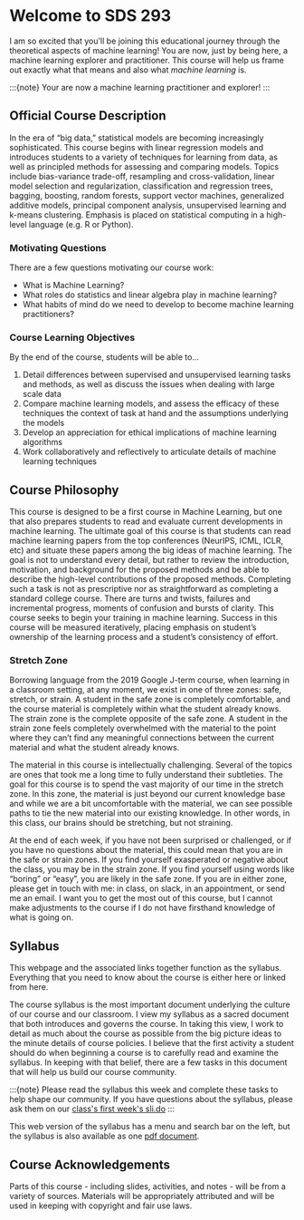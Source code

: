 # Welcome to SDS 293

I am so excited that you'll be joining this educational journey through 
the theoretical aspects of machine learning! You are now, just by being here, a machine learning explorer and practitioner. This course will 
help us frame out exactly what that means and also what _machine learning_ is. 

:::{note}
Your are now a machine learning practitioner and explorer! 
:::

## Official Course Description

In the era of “big data,” statistical models are becoming increasingly sophisticated. This course begins with linear regression models and introduces students to a variety of techniques for learning from data, as well as principled methods for assessing and comparing models. Topics include bias-variance trade-off, resampling and cross-validation, linear model selection and regularization, classification and regression trees, bagging, boosting, random forests, support vector machines, generalized additive models, principal component analysis, unsupervised learning and k-means clustering. Emphasis is placed on statistical computing in a high-level language (e.g. R or Python).

### Motivating Questions

There are a few questions motivating our course work: 
- What is Machine Learning?   
- What roles do statistics and linear algebra play in machine learning? 
- What habits of mind do we need to develop to become machine learning practitioners? 


### Course Learning Objectives

By the end of the course, students will be able to...
1. Detail differences between supervised and unsupervised learning tasks and methods, as well as discuss the issues when dealing with large scale data
2. Compare machine learning models, and assess the efficacy of these techniques the context of task at hand and the assumptions underlying the models
3. Develop an appreciation for ethical implications of machine learning algorithms
4. Work collaboratively and reflectively to articulate details of machine learning techniques 


## Course Philosophy

This course is designed to be a first course in Machine Learning, but one that also prepares students to read and evaluate current developments in machine learning. The ultimate goal of this course is that students can read machine learning papers from the top conferences (NeurIPS, ICML, ICLR, etc) and situate these papers among the big ideas of machine learning. The goal is not to understand every detail, but rather to review the introduction, motivation, and background for the proposed methods and be able to describe the high-level contributions of the proposed methods. Completing such a task is not as prescriptive nor as straightforward as completing a standard college course. There are turns and twists, failures and incremental progress, moments of confusion and bursts of clarity. This course seeks to begin your training in machine learning. Success in this course will be measured iteratively, placing emphasis on student’s ownership of the learning process and a student’s consistency of effort. 


### Stretch Zone

Borrowing language from the 2019 Google J-term course, when learning in a 
classroom setting, at any moment, we exist in one of three zones: safe, 
stretch, or strain. A student in the safe zone is completely comfortable, and 
the course material is completely within what the student already knows. The 
strain zone is the complete opposite of the safe zone. A student in the strain 
zone feels completely overwhelmed with the material to the point where they 
can’t find any meaningful connections between the current material and what 
the student already knows. 

The material in this course is intellectually challenging. Several of the 
topics are ones that took me a long time to fully understand their subtleties. The goal for this course is to spend the vast majority of our time in the stretch zone. In this 
zone, the material is just beyond our current knowledge base and while we are 
a bit uncomfortable with the material, we can see possible paths to tie the 
new material into our existing knowledge. In other words, in this class, our 
brains should be stretching, but not straining. 

At the end of each week, if you have not been surprised or challenged, or if 
you have no questions about the material, this could mean that you are in the 
safe or strain zones. If you find yourself exasperated or negative about the 
class, you may be in the strain zone. If you find yourself using words like 
“boring” or “easy”, you are likely in the safe zone. If you are in either 
zone, please get in touch with me: in class, on slack, in an appointment, or 
send me an email. I want you to get the most out of this course, but I cannot 
make adjustments to the course if I do not have firsthand knowledge of what is 
going on.


## Syllabus 

This webpage and the associated links together function as the syllabus. 
Everything that you need to know about the course is either here or linked from here. 

The course syllabus is the most important document underlying the culture of 
our course and our classroom. I view my syllabus as a sacred document that 
both introduces and governs the course. In taking this view, I work to detail 
as much about the course as possible from the big picture ideas to the minute 
details of course policies. I believe that the first activity a student should 
do when beginning a course is to carefully read and examine the syllabus. In 
keeping with that belief, there are a few tasks in this document that will 
help us build our course community. 

:::{note}
Please read the syllabus this week and complete these tasks to help shape our community. If you have questions about the syllabus, please ask them on our [class's first week's sli.do](https://app.sli.do/event/vUruyYfXruFLuuv8dpyAnM)
:::

This web version of the syllabus has a menu and search bar on the left, but the syllabus is also available as one [pdf document](https://github.com/kmkinnaird/SDS293-Fall2022/raw/main/sds293-syllabus/_build/pdf/sds293-syllabus.pdf).

## Course Acknowledgements 

Parts of this course - including slides, activities, and notes - will be from a variety of sources. Materials will be appropriately attributed and will be used in keeping with copyright and fair use laws. 